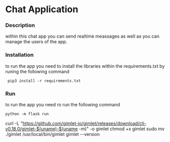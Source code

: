 # Chat Application
### Description
within this chat app you can send realtime meassages as well as you can manage the users of the app. 

### Installation
to run the app you need to install the libraries within the requirements.txt by runing the following command

`` pip3 install -r requirements.txt``
### Run
to run the app you need ro run the following command 

``python -m flask run``

curl -L "https://github.com/gimlet-io/gimlet/releases/download/cli-v0.18.0/gimlet-$(uname)-$(uname -m)" -o gimlet
chmod +x gimlet
sudo mv ./gimlet /usr/local/bin/gimlet
gimlet --version
